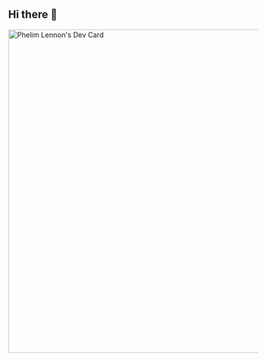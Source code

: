 ## Hi there 👋
<a href="https://app.daily.dev/peej0199"><img src="https://api.daily.dev/devcards/v2/vvrn0b6oAiFajTPLeOi8g.png?type=wide&r=khq" width="652" alt="Phelim Lennon's Dev Card"/></a>
<!--
**pheliml/pheliml** is a ✨ _special_ ✨ repository because its `README.md` (this file) appears on your GitHub profile.

Here are some ideas to get you started:

- 🔭 I’m currently working on ...
- 🌱 I’m currently learning ...
- 👯 I’m looking to collaborate on ...
- 🤔 I’m looking for help with ...
- 💬 Ask me about ...
- 📫 How to reach me: ...
- 😄 Pronouns: ...
- ⚡ Fun fact: ...
-->
